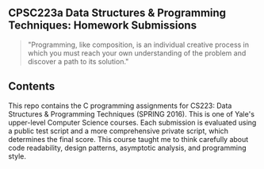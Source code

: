 ## CPSC223a Data Structures & Programming Techniques: Homework Submissions

> "Programming, like composition, is an individual creative process in which you
  must reach your own understanding of the problem and discover a path to its
  solution." 

## Contents

This repo contains the C programming assignments for CS223: Data Structures & Programming Techniques (SPRING 2016). This is one of Yale's upper-level Computer Science courses. Each submission is evaluated using a public test script and a more comprehensive private script, which determines the final score. This course taught me to think carefully about code readability, design patterns, asymptotic analysis, and programming style.

